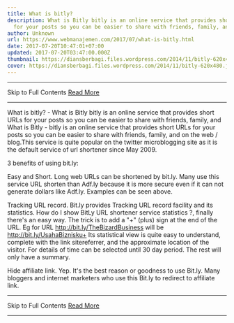 ```yaml
---
title: What is bitly?
description: What is Bitly bitly is an online service that provides short URLs
  for your posts so you can be easier to share with friends, family, and
author: Unknown
url: https://www.webmanajemen.com/2017/07/what-is-bitly.html
date: 2017-07-20T10:47:01+07:00
updated: 2017-07-20T03:47:00.000Z
thumbnail: https://diansberbagi.files.wordpress.com/2014/11/bitly-620x480.jpg?w=300&h=232
cover: https://diansberbagi.files.wordpress.com/2014/11/bitly-620x480.jpg?w=300&h=232
---
```


<hr/> Skip to Full Contents <a href="https://www.webmanajemen.com/2017/07/what-is-bitly.html" rel="follow" class="button" id="read-more">Read More</a> <hr/> What is bitly? - What is Bitly bitly is an online service that provides short URLs for your posts so you can be easier to share with friends, family, and What is Bitly - bitly is an online service that provides short URLs for your posts so you can be easier to share with friends, family, and on the web / blog.This service is quite popular on the twitter microblogging site as it is the default service of url shortener since May 2009.
  
3 benefits of using bit.ly:

 Easy and Short. 
Long web URLs can be shortened by bit.ly. Many use this service URL shorten than Adf.ly because it is more secure even if it can not generate dollars like Adf.ly. Examples can be seen above.

 Tracking URL record. 
Bit.ly provides Tracking URL record facility and its statistics. 
How do I show  BitLy  URL shortener service  statistics  ?, finally there's an easy way. The trick is to add a "+" (plus) sign at the end of the URL. Eg for URL
http://bit.ly/TheBizardBusiness
will be
http://bit.ly/UsahaBiznisku+
Its statistical view is quite easy to understand, complete with the link sitereferrer, and the approximate location of the visitor. For details of time can be selected until 30 day period. The rest will only have a summary.

 Hide affiliate link. 
Yep. It's the best reason or goodness to use Bit.ly. Many bloggers and internet marketers who use this Bit.ly to redirect to affiliate link. <hr/> Skip to Full Contents <a href="https://www.webmanajemen.com/2017/07/what-is-bitly.html" rel="follow" class="button" id="read-more">Read More</a> <hr/>